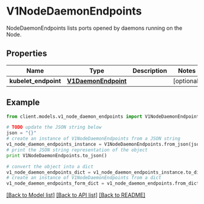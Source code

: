 # V1NodeDaemonEndpoints

NodeDaemonEndpoints lists ports opened by daemons running on the Node.

## Properties
Name | Type | Description | Notes
------------ | ------------- | ------------- | -------------
**kubelet_endpoint** | [**V1DaemonEndpoint**](V1DaemonEndpoint.md) |  | [optional] 

## Example

```python
from client.models.v1_node_daemon_endpoints import V1NodeDaemonEndpoints

# TODO update the JSON string below
json = "{}"
# create an instance of V1NodeDaemonEndpoints from a JSON string
v1_node_daemon_endpoints_instance = V1NodeDaemonEndpoints.from_json(json)
# print the JSON string representation of the object
print V1NodeDaemonEndpoints.to_json()

# convert the object into a dict
v1_node_daemon_endpoints_dict = v1_node_daemon_endpoints_instance.to_dict()
# create an instance of V1NodeDaemonEndpoints from a dict
v1_node_daemon_endpoints_form_dict = v1_node_daemon_endpoints.from_dict(v1_node_daemon_endpoints_dict)
```
[[Back to Model list]](../README.md#documentation-for-models) [[Back to API list]](../README.md#documentation-for-api-endpoints) [[Back to README]](../README.md)


